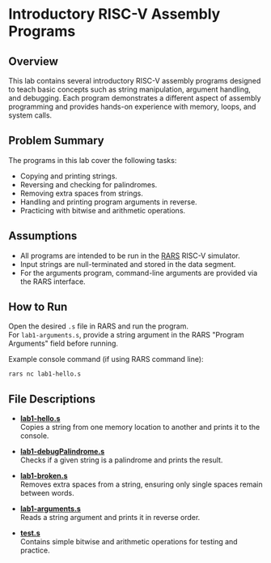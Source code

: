 # Introductory RISC-V Assembly Programs

## Overview

This lab contains several introductory RISC-V assembly programs designed to teach basic concepts such as string manipulation, argument handling, and debugging. Each program demonstrates a different aspect of assembly programming and provides hands-on experience with memory, loops, and system calls.

## Problem Summary

The programs in this lab cover the following tasks:
- Copying and printing strings.
- Reversing and checking for palindromes.
- Removing extra spaces from strings.
- Handling and printing program arguments in reverse.
- Practicing with bitwise and arithmetic operations.

## Assumptions

- All programs are intended to be run in the [RARS](https://github.com/TheThirdOne/rars) RISC-V simulator.
- Input strings are null-terminated and stored in the data segment.
- For the arguments program, command-line arguments are provided via the RARS interface.

## How to Run

Open the desired `.s` file in RARS and run the program.  
For `lab1-arguments.s`, provide a string argument in the RARS "Program Arguments" field before running.

Example console command (if using RARS command line):

```
rars nc lab1-hello.s
```

## File Descriptions

- **[lab1-hello.s](lab1-hello.s)**  
  Copies a string from one memory location to another and prints it to the console.

- **[lab1-debugPalindrome.s](lab1-debugPalindrome.s)**  
  Checks if a given string is a palindrome and prints the result.

- **[lab1-broken.s](lab1-broken.s)**  
  Removes extra spaces from a string, ensuring only single spaces remain between words.

- **[lab1-arguments.s](lab1-arguments.s)**  
  Reads a string argument and prints it in reverse order.

- **[test.s](test.s)**  
  Contains simple bitwise and arithmetic operations for testing and practice.
